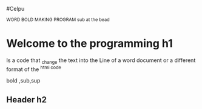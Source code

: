 #Celpu
<!DUCTYPE! html>
<html>
<head>
   <sub>WORD BOLD MAKING PROGRAM sub at the bead</sub>
</head>
<body>
<h1>Welcome to the programming h1</h1>
<p>Is a code that  <sub>change</sub> the text into the Line of a word document
or a different format of the <sup>html code</sup>
</p>
<p>bold ,sub,sup </p>
<h2>Header h2</h2>
</body>
</html>
